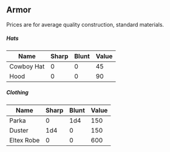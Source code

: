 Armor
---
Prices are for average quality construction, standard materials.


##### Hats
| Name | Sharp | Blunt | Value |
|---|---|---|---|
| Cowboy Hat | 0 | 0 | 45 |
| Hood | 0 | 0 | 90 |


##### Clothing
| Name | Sharp | Blunt | Value |
|---|---|---|---|
| Parka | 0 | 1d4 | 150 |
| Duster | 1d4 | 0 | 150 |
| Eltex Robe | 0 | 0 | 600 |